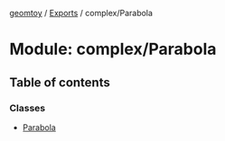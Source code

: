 [geomtoy](../README.md) / [Exports](../modules.md) / complex/Parabola

# Module: complex/Parabola

## Table of contents

### Classes

- [Parabola](../classes/complex_Parabola.Parabola.md)
